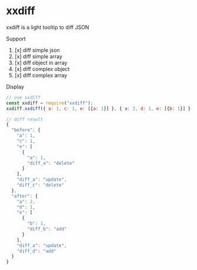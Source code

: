 # xxdiff

xxdiff is a light tooltip to diff JSON

Support

1. [x] diff simple json
2. [x] diff simple array
3. [x] diff object in array
4. [x] diff complex object
5. [x] diff complex array

Display

```js
// use xxdiff
const xxdiff = require("xxdiff");
xxdiff.xxdiff({ a: 1, c: 1, e: [{a: 1}] }, { a: 2, d: 1, e: [{b: 1}] })

// diff result
{
  "before": {
    "a": 1,
    "c": 1,
    "e": [
      {
        "a": 1,
        "diff_a": "delete"
      }
    ],
    "diff_a": "update",
    "diff_c": "delete"
  },
  "after": {
    "a": 2,
    "d": 1,
    "e": [
      {
        "b": 1,
        "diff_b": "add"
      }
    ],
    "diff_a": "update",
    "diff_d": "add"
  }
}
```
